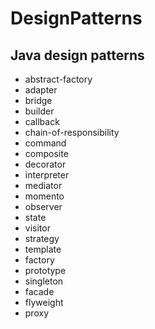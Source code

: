 # DesignPatterns

## Java design patterns

- abstract-factory
- adapter
- bridge
- builder
- callback
- chain-of-responsibility
- command
- composite
- decorator
- interpreter
- mediator
- momento
- observer
- state
- visitor
- strategy
- template
- factory
- prototype
- singleton
- facade
- flyweight
- proxy
